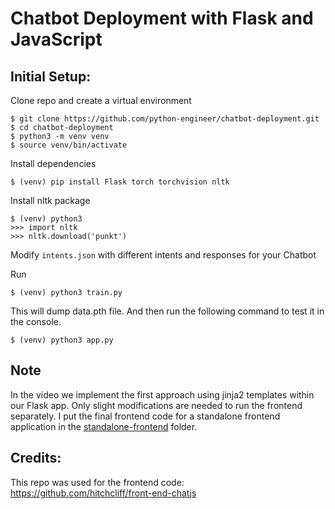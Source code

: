 # Chatbot Deployment with Flask and JavaScript

## Initial Setup:

Clone repo and create a virtual environment
```
$ git clone https://github.com/python-engineer/chatbot-deployment.git
$ cd chatbot-deployment
$ python3 -m venv venv
$ source venv/bin/activate
```
Install dependencies
```
$ (venv) pip install Flask torch torchvision nltk
```
Install nltk package
```
$ (venv) python3
>>> import nltk
>>> nltk.download('punkt')
```
Modify `intents.json` with different intents and responses for your Chatbot

Run
```
$ (venv) python3 train.py
```
This will dump data.pth file. And then run
the following command to test it in the console.
```
$ (venv) python3 app.py
```

## Note
In the video we implement the first approach using jinja2 templates within our Flask app. Only slight modifications are needed to run the frontend separately. I put the final frontend code for a standalone frontend application in the [standalone-frontend](/standalone-frontend) folder.

## Credits:
This repo was used for the frontend code:
https://github.com/hitchcliff/front-end-chatjs
